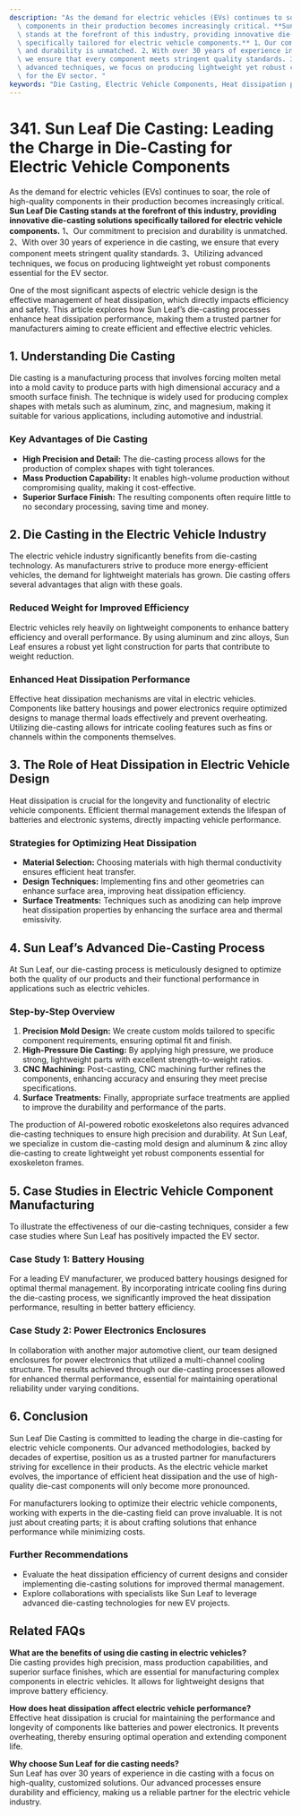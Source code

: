 ```yaml
---
description: "As the demand for electric vehicles (EVs) continues to soar, the role of high-quality\
  \ components in their production becomes increasingly critical. **Sun Leaf Die Casting\
  \ stands at the forefront of this industry, providing innovative die-casting solutions\
  \ specifically tailored for electric vehicle components.** 1、Our commitment to precision\
  \ and durability is unmatched. 2、With over 30 years of experience in die casting,\
  \ we ensure that every component meets stringent quality standards. 3、Utilizing\
  \ advanced techniques, we focus on producing lightweight yet robust components essential\
  \ for the EV sector. "
keywords: "Die Casting, Electric Vehicle Components, Heat dissipation performance, Heat sink"
---
```

# 341. Sun Leaf Die Casting: Leading the Charge in Die-Casting for Electric Vehicle Components

As the demand for electric vehicles (EVs) continues to soar, the role of high-quality components in their production becomes increasingly critical. **Sun Leaf Die Casting stands at the forefront of this industry, providing innovative die-casting solutions specifically tailored for electric vehicle components.** 1、Our commitment to precision and durability is unmatched. 2、With over 30 years of experience in die casting, we ensure that every component meets stringent quality standards. 3、Utilizing advanced techniques, we focus on producing lightweight yet robust components essential for the EV sector. 

One of the most significant aspects of electric vehicle design is the effective management of heat dissipation, which directly impacts efficiency and safety. This article explores how Sun Leaf’s die-casting processes enhance heat dissipation performance, making them a trusted partner for manufacturers aiming to create efficient and effective electric vehicles.

## **1. Understanding Die Casting**

Die casting is a manufacturing process that involves forcing molten metal into a mold cavity to produce parts with high dimensional accuracy and a smooth surface finish. The technique is widely used for producing complex shapes with metals such as aluminum, zinc, and magnesium, making it suitable for various applications, including automotive and industrial.

### Key Advantages of Die Casting
- **High Precision and Detail:** The die-casting process allows for the production of complex shapes with tight tolerances.
- **Mass Production Capability:** It enables high-volume production without compromising quality, making it cost-effective.
- **Superior Surface Finish:** The resulting components often require little to no secondary processing, saving time and money.

## **2. Die Casting in the Electric Vehicle Industry**

The electric vehicle industry significantly benefits from die-casting technology. As manufacturers strive to produce more energy-efficient vehicles, the demand for lightweight materials has grown. Die casting offers several advantages that align with these goals.

### Reduced Weight for Improved Efficiency
Electric vehicles rely heavily on lightweight components to enhance battery efficiency and overall performance. By using aluminum and zinc alloys, Sun Leaf ensures a robust yet light construction for parts that contribute to weight reduction.

### Enhanced Heat Dissipation Performance
Effective heat dissipation mechanisms are vital in electric vehicles. Components like battery housings and power electronics require optimized designs to manage thermal loads effectively and prevent overheating. Utilizing die-casting allows for intricate cooling features such as fins or channels within the components themselves.

## **3. The Role of Heat Dissipation in Electric Vehicle Design**

Heat dissipation is crucial for the longevity and functionality of electric vehicle components. Efficient thermal management extends the lifespan of batteries and electronic systems, directly impacting vehicle performance.

### Strategies for Optimizing Heat Dissipation
- **Material Selection:** Choosing materials with high thermal conductivity ensures efficient heat transfer.
- **Design Techniques:** Implementing fins and other geometries can enhance surface area, improving heat dissipation efficiency.
- **Surface Treatments:** Techniques such as anodizing can help improve heat dissipation properties by enhancing the surface area and thermal emissivity.

## **4. Sun Leaf’s Advanced Die-Casting Process**

At Sun Leaf, our die-casting process is meticulously designed to optimize both the quality of our products and their functional performance in applications such as electric vehicles.

### Step-by-Step Overview
1. **Precision Mold Design:** We create custom molds tailored to specific component requirements, ensuring optimal fit and finish.
2. **High-Pressure Die Casting:** By applying high pressure, we produce strong, lightweight parts with excellent strength-to-weight ratios.
3. **CNC Machining:** Post-casting, CNC machining further refines the components, enhancing accuracy and ensuring they meet precise specifications.
4. **Surface Treatments:** Finally, appropriate surface treatments are applied to improve the durability and performance of the parts.

The production of AI-powered robotic exoskeletons also requires advanced die-casting techniques to ensure high precision and durability. At Sun Leaf, we specialize in custom die-casting mold design and aluminum & zinc alloy die-casting to create lightweight yet robust components essential for exoskeleton frames.

## **5. Case Studies in Electric Vehicle Component Manufacturing**

To illustrate the effectiveness of our die-casting techniques, consider a few case studies where Sun Leaf has positively impacted the EV sector.

### Case Study 1: Battery Housing
For a leading EV manufacturer, we produced battery housings designed for optimal thermal management. By incorporating intricate cooling fins during the die-casting process, we significantly improved the heat dissipation performance, resulting in better battery efficiency.

### Case Study 2: Power Electronics Enclosures
In collaboration with another major automotive client, our team designed enclosures for power electronics that utilized a multi-channel cooling structure. The results achieved through our die-casting processes allowed for enhanced thermal performance, essential for maintaining operational reliability under varying conditions.

## **6. Conclusion**

Sun Leaf Die Casting is committed to leading the charge in die-casting for electric vehicle components. Our advanced methodologies, backed by decades of expertise, position us as a trusted partner for manufacturers striving for excellence in their products. As the electric vehicle market evolves, the importance of efficient heat dissipation and the use of high-quality die-cast components will only become more pronounced.

For manufacturers looking to optimize their electric vehicle components, working with experts in the die-casting field can prove invaluable. It is not just about creating parts; it is about crafting solutions that enhance performance while minimizing costs.

### Further Recommendations
- Evaluate the heat dissipation efficiency of current designs and consider implementing die-casting solutions for improved thermal management.
- Explore collaborations with specialists like Sun Leaf to leverage advanced die-casting technologies for new EV projects.

## Related FAQs

**What are the benefits of using die casting in electric vehicles?**  
Die casting provides high precision, mass production capabilities, and superior surface finishes, which are essential for manufacturing complex components in electric vehicles. It allows for lightweight designs that improve battery efficiency.

**How does heat dissipation affect electric vehicle performance?**  
Effective heat dissipation is crucial for maintaining the performance and longevity of components like batteries and power electronics. It prevents overheating, thereby ensuring optimal operation and extending component life.

**Why choose Sun Leaf for die casting needs?**  
Sun Leaf has over 30 years of experience in die casting with a focus on high-quality, customized solutions. Our advanced processes ensure durability and efficiency, making us a reliable partner for the electric vehicle industry.
